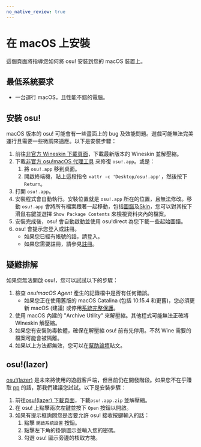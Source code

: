 ```yaml
---
no_native_review: true
---
```


# 在 macOS 上安裝

這個頁面將指導您如何將 osu! 安裝到您的 macOS 裝置上。

## 最低系統要求

- 一台運行 macOS，且性能不錯的電腦。

## 安裝 osu!

macOS 版本的 osu! 可能會有一些畫面上的 bug 及效能問題。遊戲可能無法完美運行且需要一些微調來適應。以下是安裝步驟：

1. 前往[非官方 Wineskin 下載頁面](https://osu.ppy.sh/community/forums/topics/1106057)，下載最新版本的 Wineskin 並解壓縮。
2. 下載[非官方 osu!macOS 代理工具](https://osu.ppy.sh/community/forums/topics/1036678) 來修復 `osu!.app`。或是：
   1. 將 `osu!.app` 移到桌面。
   2. 開啟終端機，貼上這段指令 `xattr -c 'Desktop/osu!.app'`，然後按下 `Return`。
3. 打開 `osu!.app`。
4. 安裝程式會自動執行。安裝位置就是 `osu!.app` 所在的位置，且無法修改。移動 `osu!.app` 會將所有檔案跟著一起移動，包括[圖譜](/wiki/Beatmap)及[Skin](/wiki/Skin)，您可以對其按下滑鼠右鍵並選擇 `Show Package Contents` 來檢視資料夾內的檔案。
5. 安裝完成後，osu! 會自動啟動並使用 osu!direct 為您下載一些起始圖譜。
6. osu! 會提示您登入或註冊。
   - 如果您已經有帳號的話，請登入。
   - 如果您需要註冊，請參見[註冊](/wiki/Registration)。

## 疑難排解

如果您無法開啟 osu!，您可以試試以下的步驟：

1. 檢查 *osu!macOS Agent* 產生的記錄檔中是否有任何錯誤。
   - 如果您正在使用舊版的 macOS Catalina (包括 10.15.4 和更舊)，您必須更新 macOS (建議) 或停用[系統完整保護](https://developer.apple.com/documentation/security/disabling_and_enabling_system_integrity_protection)。
2. 使用 macOS 內建的 "Archive Utility" 來解壓縮。其他程式可能無法正確將 Wineskin 解壓縮。
3. 如果您有安裝防毒軟體，確保在解壓縮 osu! 前有先停用。不然 Wine 需要的檔案可能會被隔離。
4. 如果以上方法都無效，您可以在[幫助論壇](https://osu.ppy.sh/community/forums/5)貼文。

## osu!(lazer)

[osu!(lazer)](https://github.com/ppy/osu) 是未來將使用的遊戲客戶端，但目前仍在開發階段。如果您不在乎賺取 [pp](/wiki/Performance_points) 的話，那我們建議您試試。以下是安裝步驟：

1. 前往[osu!(lazer) 下載頁面](https://github.com/ppy/osu/releases/latest)，下載`osu!.app.zip` 並解壓縮。
2. 在 osu! 上點擊兩次左鍵並按下 `Open` 按鈕以開啟。
3. 如果有提示框詢問您是否要允許 osu! 接收按鍵輸入的話：
   1. 點擊 `開啟系統設置` 按鈕。
   2. 點擊左下角的掛鎖圖示並輸入您的密碼。
   3. 勾選 osu! 圖示旁邊的核取方塊。
